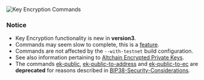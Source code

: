![Key Encryption Commands](https://raw.githubusercontent.com/libbitcoin/libbitcoin-explorer/network/img/key-encryption-commands.png)

### Notice
* Key Encryption functionality is new in **version3**.
* Commands may seem slow to complete, this is a [feature](https://github.com/bitcoin/bips/blob/master/bip-0038.mediawiki#discussion-item-scrypt-parameters).
* Commands are not affected by the `--with-testnet` build configuration.
* See also information pertaining to [Altchain Encrypted Private Keys](https://github.com/libbitcoin/libbitcoin/wiki/Altchain-Encrypted-Private-Keys).
* The commands [ek-public](bx-ek-public), [ek-public-to-address](bx-ek-public-to-address) and [ek-public-to-ec](bx-ek-public-to-ec) are **deprecated** for reasons described in [BIP38-Security-Considerations](https://github.com/libbitcoin/libbitcoin/wiki/BIP38-Security-Considerations).